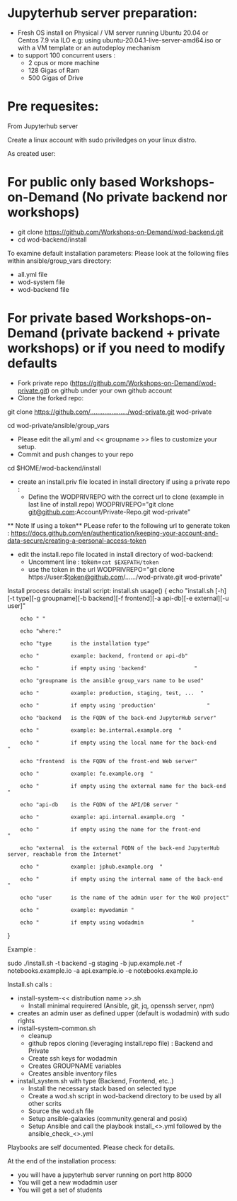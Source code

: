 # Jupyterhub server preparation:
* Fresh OS install on Physical / VM  server running Ubuntu 20.04 or Centos 7.9 via ILO e.g: using ubuntu-20.04.1-live-server-amd64.iso or with a VM template or an autodeploy mechanism
* to support 100 concurrent users :
  * 2 cpus or more machine
  *  128 Gigas of Ram
  * 500 Gigas of Drive



# Pre requesites: 
From Jupyterhub server

Create a linux  account with sudo priviledges on your linux distro.

As created user:

# For public only based Workshops-on-Demand (No private backend nor workshops)

* git clone https://github.com/Workshops-on-Demand/wod-backend.git
* cd wod-backend/install

To examine default installation parameters: Please look at the following files within ansible/group_vars directory:
  *  all.yml file
  *  wod-system file
  *  wod-backend file
 
# For private based Workshops-on-Demand (private backend + private workshops) or if you need to modify defaults
* Fork private repo (https://github.com/Workshops-on-Demand/wod-private.git) on github under your own github account
* Clone the forked repo:

git clone https://github.com/...................../wod-private.git wod-private

cd wod-private/ansible/group_vars
* Please edit the all.yml and << groupname >> files to customize your setup.
* Commit and push changes to your repo

cd $HOME/wod-backend/install
* create an install.priv file located in install directory if using a private repo :
  * Define the WODPRIVREPO with the correct url to clone (example in last line of install.repo)
WODPRIVREPO="git clone git@github.com:Account/Private-Repo.git wod-private"

** Note If using a token**
 PLease refer to the following url to generate token :
https://docs.github.com/en/authentication/keeping-your-account-and-data-secure/creating-a-personal-access-token
* edit the install.repo file located in install directory of wod-backend:
  * Uncomment line :  token=`cat $EXEPATH/token`
  * use the token in the url
  WODPRIVREPO="git clone https://user:$token@github.com/....../wod-private.git wod-private"
 
Install process details:
install script: install.sh
usage() {
        echo "install.sh [-h][-t type][-g groupname][-b backend][-f frontend][-a api-db][-e external][-u user]"
        
        echo " "
        
        echo "where:"
        
        echo "type      is the installation type"
        
        echo "          example: backend, frontend or api-db"
        
        echo "          if empty using 'backend'               "
        
        echo "groupname is the ansible group_vars name to be used"
        
        echo "          example: production, staging, test, ...  "
        
        echo "          if empty using 'production'                "
        
        echo "backend   is the FQDN of the back-end JupyterHub server"
        
        echo "          example: be.internal.example.org  "
        
        echo "          if empty using the local name for the back-end                "
        
        echo "frontend  is the FQDN of the front-end Web server"
        
        echo "          example: fe.example.org  "
        
        echo "          if empty using the external name for the back-end                "
        
        echo "api-db    is the FQDN of the API/DB server "
        
        echo "          example: api.internal.example.org  "
        
        echo "          if empty using the name for the front-end                "
        
        echo "external  is the external FQDN of the back-end JupyterHub server, reachable from the Internet"
        
        echo "          example: jphub.example.org  "
        
        echo "          if empty using the internal name of the back-end                "
        
        echo "user      is the name of the admin user for the WoD project"
        
        echo "          example: mywodamin "
          
        echo "          if empty using wodadmin               "
}

Example : 

sudo ./install.sh -t backend -g staging -b jup.example.net -f notebooks.example.io -a api.example.io -e notebooks.example.io


Install.sh calls :
* install-system-<< distribution name >>.sh
  * Install minimal requirered (Ansible, git, jq, openssh server, npm)
* creates an admin user as defined upper (default is wodadmin) with sudo rights
* install-system-common.sh
  * cleanup 
  * github repos cloning  (leveraging install.repo file) : Backend and Private
  * Create ssh keys for wodadmin
  * Creates GROUPNAME variables
  * Creates ansible inventory files
* install_system.sh with type (Backend, Frontend, etc..)
  * Install the necessary stack based on selected type
  * Create a wod.sh script in wod-backend directory to be used by all other scrits
  * Source the wod.sh file
  * Setup ansible-galaxies (community.general and posix)
  * Setup Ansible and call the playbook  install_<<TYPE>>.yml followed by the ansible_check_<<TYPE>>.yml

 Playbooks are self documented. Please check for details.


At the end of the installation process:
 * you will have a jupyterhub server running on port http 8000 
 * You will get a new wodadmin user
 * You will get a set of students



